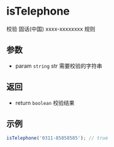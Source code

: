 # isTelephone

校验 固话(中国) xxxx-xxxxxxxx 规则

## 参数

- param `string` str 需要校验的字符串

## 返回

- return `boolean` 校验结果

## 示例

```js
isTelephone('0311-85858585'); // true
```
